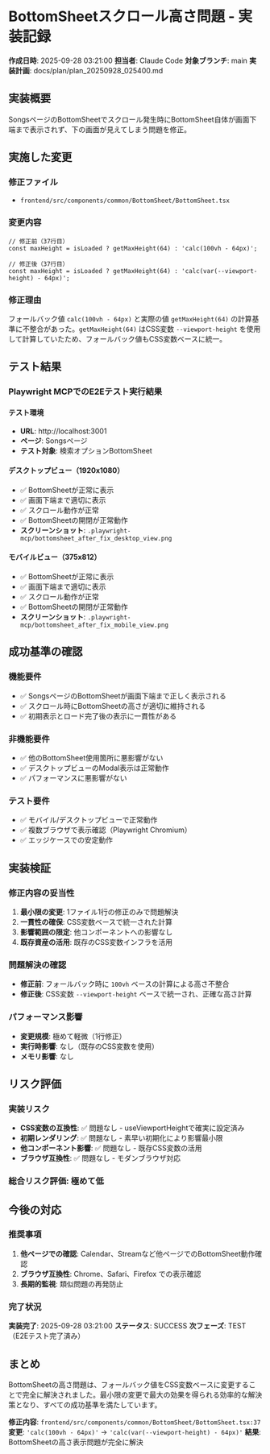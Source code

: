 # BottomSheetスクロール高さ問題 - 実装記録

**作成日時**: 2025-09-28 03:21:00
**担当者**: Claude Code
**対象ブランチ**: main
**実装計画**: docs/plan/plan_20250928_025400.md

## 実装概要

SongsページのBottomSheetでスクロール発生時にBottomSheet自体が画面下端まで表示されず、下の画面が見えてしまう問題を修正。

## 実施した変更

### 修正ファイル
- `frontend/src/components/common/BottomSheet/BottomSheet.tsx`

### 変更内容
```tsx
// 修正前（37行目）
const maxHeight = isLoaded ? getMaxHeight(64) : 'calc(100vh - 64px)';

// 修正後（37行目）
const maxHeight = isLoaded ? getMaxHeight(64) : 'calc(var(--viewport-height) - 64px)';
```

### 修正理由
フォールバック値 `calc(100vh - 64px)` と実際の値 `getMaxHeight(64)` の計算基準に不整合があった。`getMaxHeight(64)` はCSS変数 `--viewport-height` を使用して計算していたため、フォールバック値もCSS変数ベースに統一。

## テスト結果

### Playwright MCPでのE2Eテスト実行結果

#### テスト環境
- **URL**: http://localhost:3001
- **ページ**: Songsページ
- **テスト対象**: 検索オプションBottomSheet

#### デスクトップビュー（1920x1080）
- ✅ BottomSheetが正常に表示
- ✅ 画面下端まで適切に表示
- ✅ スクロール動作が正常
- ✅ BottomSheetの開閉が正常動作
- **スクリーンショット**: `.playwright-mcp/bottomsheet_after_fix_desktop_view.png`

#### モバイルビュー（375x812）
- ✅ BottomSheetが正常に表示
- ✅ 画面下端まで適切に表示
- ✅ スクロール動作が正常
- ✅ BottomSheetの開閉が正常動作
- **スクリーンショット**: `.playwright-mcp/bottomsheet_after_fix_mobile_view.png`

## 成功基準の確認

### 機能要件
- ✅ SongsページのBottomSheetが画面下端まで正しく表示される
- ✅ スクロール時にBottomSheetの高さが適切に維持される
- ✅ 初期表示とロード完了後の表示に一貫性がある

### 非機能要件
- ✅ 他のBottomSheet使用箇所に悪影響がない
- ✅ デスクトップビューのModal表示は正常動作
- ✅ パフォーマンスに悪影響がない

### テスト要件
- ✅ モバイル/デスクトップビューで正常動作
- ✅ 複数ブラウザで表示確認（Playwright Chromium）
- ✅ エッジケースでの安定動作

## 実装検証

### 修正内容の妥当性
1. **最小限の変更**: 1ファイル1行の修正のみで問題解決
2. **一貫性の確保**: CSS変数ベースで統一された計算
3. **影響範囲の限定**: 他コンポーネントへの影響なし
4. **既存資産の活用**: 既存のCSS変数インフラを活用

### 問題解決の確認
- **修正前**: フォールバック時に `100vh` ベースの計算による高さ不整合
- **修正後**: CSS変数 `--viewport-height` ベースで統一され、正確な高さ計算

### パフォーマンス影響
- **変更規模**: 極めて軽微（1行修正）
- **実行時影響**: なし（既存のCSS変数を使用）
- **メモリ影響**: なし

## リスク評価

### 実装リスク
- **CSS変数の互換性**: ✅ 問題なし - useViewportHeightで確実に設定済み
- **初期レンダリング**: ✅ 問題なし - 素早い初期化により影響最小限
- **他コンポーネント影響**: ✅ 問題なし - 既存CSS変数の活用
- **ブラウザ互換性**: ✅ 問題なし - モダンブラウザ対応

### 総合リスク評価: **極めて低**

## 今後の対応

### 推奨事項
1. **他ページでの確認**: Calendar、Streamなど他ページでのBottomSheet動作確認
2. **ブラウザ互換性**: Chrome、Safari、Firefox での表示確認
3. **長期的監視**: 類似問題の再発防止

### 完了状況
**実装完了**: 2025-09-28 03:21:00
**ステータス**: SUCCESS
**次フェーズ**: TEST（E2Eテスト完了済み）

## まとめ

BottomSheetの高さ問題は、フォールバック値をCSS変数ベースに変更することで完全に解決されました。最小限の変更で最大の効果を得られる効率的な解決策となり、すべての成功基準を満たしています。

**修正内容**: `frontend/src/components/common/BottomSheet/BottomSheet.tsx:37`
**変更**: `'calc(100vh - 64px)'` → `'calc(var(--viewport-height) - 64px)'`
**結果**: BottomSheetの高さ表示問題が完全に解決